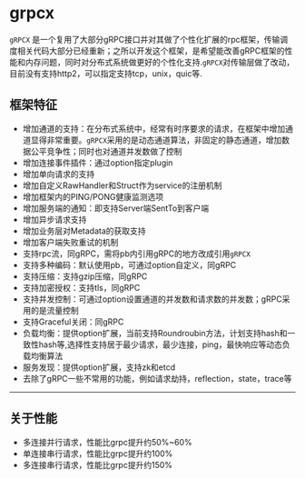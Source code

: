 # grpcx

`gRPCX` 是一个复用了大部分gRPC接口并对其做了个性化扩展的rpc框架，传输调度相关代码大部分已经重新；之所以开发这个框架，是希望能改善gRPC框架的性能和内存问题，同时对分布式系统做更好的个性化支持.`gRPCX`对传输层做了改动，目前没有支持http2，可以指定支持tcp，unix，quic等.


## 框架特征

- 增加通道的支持：在分布式系统中，经常有时序要求的请求，在框架中增加通道显得非常重要。`gRPCX`采用的是动态通道算法，非固定的静态通道，增加数据公平竞争性；同时也对通道并发数做了控制
- 增加连接事件插件：通过option指定plugin
- 增加单向请求的支持
- 增加自定义RawHandler和Struct作为service的注册机制
- 增加框架内的PING/PONG健康监测选项
- 增加服务端的通知：即支持Server端SentTo到客户端
- 增加异步请求支持
- 增加业务层对Metadata的获取支持
- 增加客户端失败重试的机制
- 支持rpc流，同gRPC，需将pb内引用gRPC的地方改成引用`gRPCX`
- 支持多种编码：默认使用pb，可通过option自定义，同gRPC
- 支持压缩：支持gzip压缩，同gRPC
- 支持加密授权：支持tls，同gRPC
- 支持并发控制：可通过option设置通道的并发数和请求数的并发数；gRPC采用的是流量控制
- 支持Graceful关闭：同gRPC
- 负载均衡：提供option扩展，当前支持Roundroubin方法，计划支持hash和一致性hash等,选择性支持居于最少请求，最少连接，ping，最快响应等动态负载均衡算法
- 服务发现：提供option扩展，支持zk和etcd
- 去除了gRPC一些不常用的功能，例如请求劫持，reflection，state，trace等

-----

## 关于性能

- 多连接并行请求，性能比grpc提升约50%~60%
- 单连接串行请求，性能比grpc提升约100%
- 多连接串行请求，性能比grpc提升约150%
